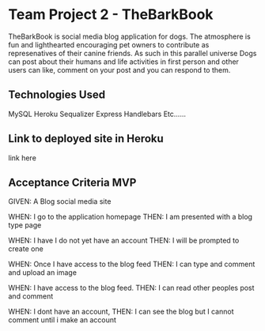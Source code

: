 
# Team Project 2 - TheBarkBook

TheBarkBook is social media blog application for dogs. The atmosphere is fun and lighthearted encouraging pet owners to contribute as represenatives of their canine friends. As such in this parallel universe Dogs can post about their humans and life activities in first person and other users can like, comment on your post and you can respond to them.

## Technologies Used
MySQL 
Heroku 
Sequalizer 
Express 
Handlebars 
Etc......

## Link to deployed site in Heroku
link here

## Acceptance Criteria MVP
GIVEN: A Blog social media site

WHEN: I go to the application homepage THEN: I am presented with a blog type page

WHEN: I have I do not yet have an account THEN: I will be prompted to create one

WHEN: Once I have access to the blog feed THEN: I can type and comment and upload an image

WHEN: I have access to the blog feed. THEN: I can read other peoples post and comment

WHEN: I dont have an account, THEN: I can see the blog but I cannot comment until i make an account

